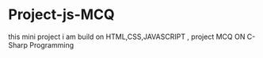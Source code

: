 # Project-js-MCQ
this mini project i am build on HTML,CSS,JAVASCRIPT , 
project MCQ ON C-Sharp Programming
